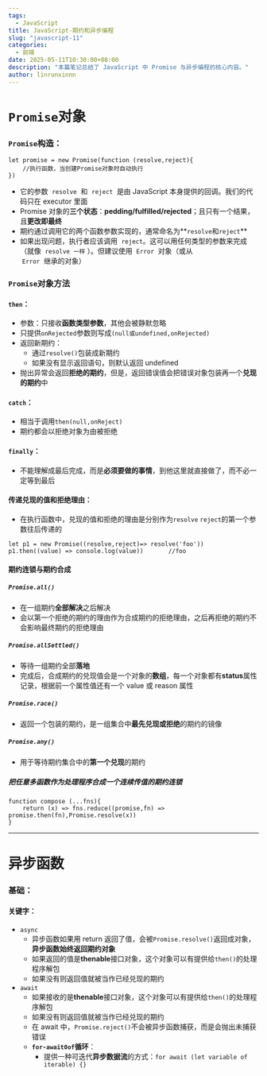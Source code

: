 ```yaml
---
tags:
  - JavaScript
title: JavaScript-期约和异步编程
slug: "javascript-11"
categories:
  - 前端
date: 2025-05-11T10:30:00+08:00
description: "本篇笔记总结了 JavaScript 中 Promise 与异步编程的核心内容。"
author: linrunxinnn
---
```


# `Promise`对象

### `Promise`构造：

```
let promise = new Promise(function (resolve,reject){
	//执行函数，当创建Promise对象时自动执行
})
```

- 它的参数  `resolve`  和  `reject`  是由 JavaScript 本身提供的回调。我们的代码只在 executor 里面
- Promise 对象的**三个状态**：**pedding/fulfilled/rejected**；且只有一个结果，且**更改即最终**
- 期约通过调用它的两个函数参数实现的，通常命名为**`resolve`和`reject`**
- 如果出现问题，执行者应该调用  `reject`。这可以用任何类型的参数来完成（就像  `resolve 一样` ）。但建议使用  `Error`  对象（或从  `Error`  继承的对象）

### `Promise`对象方法

#### `then`：

- 参数：只接收**函数类型参数**，其他会被静默忽略
- 只提供`onRejected`参数则写成`(null或undefined,onRejected)`
- 返回新期约：
  - 通过`resolve()`包装成新期约
  - 如果没有显示返回语句，则默认返回 undefined
- 抛出异常会返回**拒绝的期约**，但是，返回错误值会把错误对象包装再一个**兑现的期约**中

#### `catch`：

- 相当于调用`then(null,onReject)`
- 期约都会以拒绝对象为由被拒绝

#### `finally`：

- 不能理解成最后完成，而是**必须要做的事情**，到他这里就直接做了，而不必一定等到最后

#### 传递兑现的值和拒绝理由：

- 在执行函数中，兑现的值和拒绝的理由是分别作为`resolve` `reject`的第一个参数往后传递的

```
let p1 = new Promise((resolve,reject)=> resolve('foo'))
p1.then((value) => console.log(value))       //foo
```

#### 期约连锁与期约合成

##### `Promise.all()`

- 在一组期约**全部解决**之后解决
- 会以第一个拒绝的期约的理由作为合成期约的拒绝理由，之后再拒绝的期约不会影响最终期约的拒绝理由

##### `Promise.allSettled()`

- 等待一组期约全部**落地**
- 完成后，合成期约的兑现值会是一个对象的**数组**，每一个对象都有**status**属性记录，根据前一个属性值还有一个 value 或 reason 属性

##### `Promise.race()`

- 返回一个包装的期约，是一组集合中**最先兑现或拒绝**的期约的镜像

##### `Promise.any()`

- 用于等待期约集合中的**第一个兑现**的期约

##### 把任意多函数作为处理程序合成一个连续传值的期约连锁

```
function compose (...fns){
	return (x) => fns.reduce((promise,fn) => promise.then(fn),Promise.resolve(x))
}
```

---

# 异步函数

### 基础：

#### 关键字：

- `async`
  - 异步函数如果用 return 返回了值，会被`Promise.resolve()`返回成对象，**异步函数始终返回期约对象**
  - 如果返回的值是**thenable**接口对象，这个对象可以有提供给`then()`的处理程序解包
  - 如果没有则返回值就被当作已经兑现的期约
- `await`
  - 如果接收的是**thenable**接口对象，这个对象可以有提供给`then()`的处理程序解包
  - 如果没有则返回值就被当作已经兑现的期约
  - 在 await 中，`Promise.reject()`不会被异步函数捕获，而是会抛出未捕获错误
  - **`for-await0of`循环**：
    - 提供一种可迭代**异步数据流**的方式：`for await (let variable of iterable) {}`
